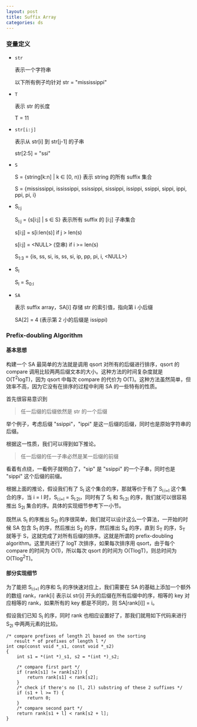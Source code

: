 ```yaml
---
layout: post
title: Suffix Array
categories: ds
---
```


### 变量定义

* `str`

  表示一个字符串

  以下所有例子均针对 str = "mississippi"

* `T`

  表示 str 的长度

  T = 11

* `str[i:j]`

  表示从 str[i] 到 str[j-1] 的子串

  str[2:5] = "ssi"

* `S`

  S = {string[k:n] | k &isin; [0, n)} 表示 string 的所有 suffix 集合

  S = {mississippi, ississippi, ssissippi, sissippi, issippi, ssippi, sippi, ippi, ppi, pi, i}

* <span class="code">S<sub>i:j</sub></span>

  S<sub>i:j</sub> = {s[i:j] | s &isin; S} 表示所有 suffix 的 [i:j] 子串集合

  s[i:j] = s[i:len(s)] if j > len(s)

  s[i:j] = \<NULL\> (空串) if i >= len(s)

  S<sub>1:3</sub> = {is, ss, si, is, ss, si, ip, pp, pi, i, \<NULL\>}

* <span class="code">S<sub>l</sub></span>

  S<sub>l</sub> = S<sub>0:l</sub>

* `SA`

  表示 suffix array，SA[i] 存储 str 的索引值，指向第 i 小后缀

  SA[2] = 4 (表示第 2 小的后缀是 issippi)

### Prefix-doubling Algorithm

#### 基本思想

构建一个 SA 最简单的方法就是调用 qsort 对所有的后缀进行排序，qsort 的 compare 调用比较两两后缀文本的大小。这种方法的时间复杂度就是 O(T<sup>2</sup>logT)，因为 qsort 中每次 compare 的代价为 O(T)。这种方法虽然简单，但效率不高，因为它没有在排序的过程中利用 SA 的一些特有的性质。

首先很容易意识到

> 任一后缀的后缀依然是 str 的一个后缀

举个例子，考虑后缀 "ssippi"，"ippi" 是这一后缀的后缀，同时也是原始字符串的后缀。

根据这一性质，我们可以得到如下推论。

> 任一后缀的任一子串必然是某一后缀的前缀

看着有点绕，一看例子就明白了，"sip" 是 "ssippi" 的一个子串，同时也是 "sippi" 这个后缀的前缀。

根据上面的推论，假设我们有了 S<sub>l</sub> 这个集合的序，那就等价于有了 S<sub>i:i+l</sub> 这个集合的序，当 i = l 时，S<sub>i:i+l</sub> = S<sub>l:2l</sub>，同时有了 S<sub>l</sub> 和 S<sub>l:2l</sub> 的序，我们就可以很容易推出 S<sub>2l</sub> 集合的序。具体的实现细节参考下一小节。

既然从 S<sub>l</sub> 的序推出 S<sub>2l</sub> 的序很简单，我们就可以设计这么一个算法，一开始的时候 SA 包含 S<sub>1</sub> 的序，然后推出 S<sub>2</sub> 的序，然后推出 S<sub>4</sub> 的序，直到 S<sub>T</sub> 的序，S<sub>T</sub> 就等于 S，这就完成了对所有后缀的排序。这就是所谓的 prefix-doubling algorithm。这里共进行了 logT 次排序，如果每次排序用 qsort，由于每个 compare 的时间为 O(1)，所以每次 qsort 的时间为 O(TlogT)，则总时间为 O(Tlog<sup>2</sup>T)。

#### 部分实现细节

为了能把 S<sub>i:i+l</sub> 的序和 S<sub>l</sub> 的序快速对应上，我们需要在 SA 的基础上添加一个额外的数组 rank，rank[i] 表示以 str[i] 开头的后缀在所有后缀中的序，相等的 key 对应相等的 rank，如果所有的 key 都是不同的，则 SA[rank[i]] = i。

假设我们已知 S<sub>l</sub> 的序，同时 rank 也相应设置好了，那我们就用如下代码来进行 S<sub>2l</sub> 中两两元素的比较。

    /* compare prefixes of length 2l based on the sorting
       result * of prefixes of length l */
    int cmp(const void *_s1, const void *_s2)
    {
        int s1 = *(int *)_s1, s2 = *(int *)_s2;
    
        /* compare first part */
        if (rank[s1] != rank[s2]) {
            return rank[s1] < rank[s2];
        }
        /* check if there's no [l, 2l) substring of these 2 suffixes */
        if (s1 + l >= T) {
            return 0;
        }
        /* compare second part */
        return rank[s1 + l] < rank[s2 + l];
    }
